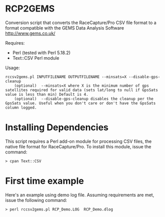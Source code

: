 RCP2GEMS
========

Conversion script that converts the RaceCapture/Pro CSV file format to a format compatible with the GEMS Data Analysis Software http://www.gems.co.uk/

Requires:

* Perl (tested with Perl 5.18.2)
* Text::CSV Perl module 

Usage:

    rccsv2gems.pl INPUTFILENAME OUTPUTFILENAME --minsats=X --disable-gps-cleanup
        (optional)  --minsats=X where X is the minimum number of gps satellites required for valid data (sets lat/long to null if GpsSats value is less than min) Default is 4.
        (optional)  --disable-gps-cleanup disables the cleanup per the GpsSats value. Useful when you don't care or don't have the GpsSats column logged.


Installing Dependencies
=======================

This script requires a Perl add-on module for processing CSV files, the native file format for RaceCapture/Pro. To install this module, issue the command:

    > cpan Text::CSV

First time example 
==================

Here's an example using demo log file. Assuming requirements are met, issue the following command:

    > perl rccsv2gems.pl RCP_Demo.LOG  RCP_Demo.dlog


